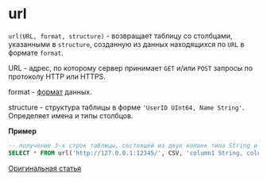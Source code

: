 
# url

`url(URL, format, structure)` - возвращает таблицу со столбцами, указанными в
`structure`, созданную из данных находящихся по `URL` в формате `format`.

URL - адрес, по которому сервер принимает `GET` и/или `POST` запросы по
протоколу HTTP или HTTPS.

format - [формат](../../interfaces/formats.md#formats) данных.

structure - структура таблицы в форме `'UserID UInt64, Name String'`. Определяет имена и типы столбцов.

**Пример**

```sql
-- получение 3-х строк таблицы, состоящей из двух колонк типа String и UInt32 от сервера, отдающего данные в формате CSV
SELECT * FROM url('http://127.0.0.1:12345/', CSV, 'column1 String, column2 UInt32') LIMIT 3
```

[Оригинальная статья](https://clickhouse.tech/docs/ru/query_language/table_functions/url/) <!--hide-->
